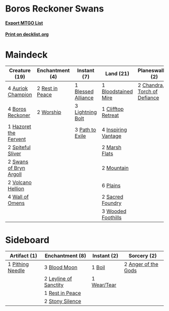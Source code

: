 # Boros Reckoner Swans

#### [Export MTGO List](../collection/Boros%20Reckoner%20Swans/Boros%20Reckoner%20Swans.txt)
#### [Print on decklist.org](http://decklist.org/?deckmain=4%09Auriok%20Champion%0A1%09Blasphemous%20Act%0A1%09Blessed%20Alliance%0A1%09Bloodstained%20Mire%0A4%09Boros%20Reckoner%0A2%09Chandra,%20Torch%20of%20Defiance%0A1%09Clifftop%20Retreat%0A4%09Faithless%20Looting%0A1%09Hazoret%20the%20Fervent%0A4%09Inspiring%20Vantage%0A3%09Lightning%20Bolt%0A2%09Marsh%20Flats%0A2%09Mountain%0A3%09Path%20to%20Exile%0A6%09Plains%0A2%09Pyroclasm%0A2%09Rest%20in%20Peace%0A2%09Sacred%20Foundry%0A2%09Spiteful%20Sliver%0A2%09Swans%20of%20Bryn%20Argoll%0A2%09Volcano%20Hellion%0A4%09Wall%20of%20Omens%0A3%09Wooded%20Foothills%0A2%09Worship&deckside=2%09Anger%20of%20the%20Gods%0A3%09Blood%20Moon%0A1%09Boil%0A2%09Leyline%20of%20Sanctity%0A1%09Pithing%20Needle%0A1%09Rest%20in%20Peace%0A2%09Stony%20Silence%0A1%09Wear/Tear)
# Maindeck

|                                          Creature (19)                                          |                                     Enchantment (4)                                      |                                         Instant (7)                                         |                                          Land (21)                                           |                                           Planeswalker (2)                                            |                                         Sorcery (7)                                          |
|-------------------------------------------------------------------------------------------------|------------------------------------------------------------------------------------------|---------------------------------------------------------------------------------------------|----------------------------------------------------------------------------------------------|-------------------------------------------------------------------------------------------------------|----------------------------------------------------------------------------------------------|
|4 [Auriok Champion](http://gatherer.wizards.com/Pages/Card/Details.aspx?multiverseid=72921)      |2 [Rest in Peace](http://gatherer.wizards.com/Pages/Card/Details.aspx?multiverseid=442021)|1 [Blessed Alliance](http://gatherer.wizards.com/Pages/Card/Details.aspx?multiverseid=414302)|1 [Bloodstained Mire](http://gatherer.wizards.com/Pages/Card/Details.aspx?multiverseid=405094)|2 [Chandra, Torch of Defiance](http://gatherer.wizards.com/Pages/Card/Details.aspx?multiverseid=417683)|1 [Blasphemous Act](http://gatherer.wizards.com/Pages/Card/Details.aspx?multiverseid=389443)  |
|4 [Boros Reckoner](http://gatherer.wizards.com/Pages/Card/Details.aspx?multiverseid=455762)      |2 [Worship](http://gatherer.wizards.com/Pages/Card/Details.aspx?multiverseid=25553)       |3 [Lightning Bolt](http://gatherer.wizards.com/Pages/Card/Details.aspx?multiverseid=806)     |1 [Clifftop Retreat](http://gatherer.wizards.com/Pages/Card/Details.aspx?multiverseid=443127) |                                                                                                       |4 [Faithless Looting](http://gatherer.wizards.com/Pages/Card/Details.aspx?multiverseid=389512)|
|1 [Hazoret the Fervent](http://gatherer.wizards.com/Pages/Card/Details.aspx?multiverseid=426838) |                                                                                          |3 [Path to Exile](http://gatherer.wizards.com/Pages/Card/Details.aspx?multiverseid=220511)   |4 [Inspiring Vantage](http://gatherer.wizards.com/Pages/Card/Details.aspx?multiverseid=417819)|                                                                                                       |2 [Pyroclasm](http://gatherer.wizards.com/Pages/Card/Details.aspx?multiverseid=129801)        |
|2 [Spiteful Sliver](http://gatherer.wizards.com/Pages/Card/Details.aspx?multiverseid=464097)     |                                                                                          |                                                                                             |2 [Marsh Flats](http://gatherer.wizards.com/Pages/Card/Details.aspx?multiverseid=405101)      |                                                                                                       |                                                                                              |
|2 [Swans of Bryn Argoll](http://gatherer.wizards.com/Pages/Card/Details.aspx?multiverseid=397778)|                                                                                          |                                                                                             |2 [Mountain](http://gatherer.wizards.com/Pages/Card/Details.aspx?multiverseid=439859)         |                                                                                                       |                                                                                              |
|2 [Volcano Hellion](http://gatherer.wizards.com/Pages/Card/Details.aspx?multiverseid=126303)     |                                                                                          |                                                                                             |6 [Plains](http://gatherer.wizards.com/Pages/Card/Details.aspx?multiverseid=439856)           |                                                                                                       |                                                                                              |
|4 [Wall of Omens](http://gatherer.wizards.com/Pages/Card/Details.aspx?multiverseid=247400)       |                                                                                          |                                                                                             |2 [Sacred Foundry](http://gatherer.wizards.com/Pages/Card/Details.aspx?multiverseid=405106)   |                                                                                                       |                                                                                              |
|                                                                                                 |                                                                                          |                                                                                             |3 [Wooded Foothills](http://gatherer.wizards.com/Pages/Card/Details.aspx?multiverseid=405116) |                                                                                                       |                                                                                              |


# Sideboard

|                                       Artifact (1)                                        |                                        Enchantment (8)                                         |                                     Instant (2)                                      |                                         Sorcery (2)                                          |
|-------------------------------------------------------------------------------------------|------------------------------------------------------------------------------------------------|--------------------------------------------------------------------------------------|----------------------------------------------------------------------------------------------|
|1 [Pithing Needle](http://gatherer.wizards.com/Pages/Card/Details.aspx?multiverseid=129526)|3 [Blood Moon](http://gatherer.wizards.com/Pages/Card/Details.aspx?multiverseid=45386)          |1 [Boil](http://gatherer.wizards.com/Pages/Card/Details.aspx?multiverseid=14630)      |2 [Anger of the Gods](http://gatherer.wizards.com/Pages/Card/Details.aspx?multiverseid=438682)|
|                                                                                           |2 [Leyline of Sanctity](http://gatherer.wizards.com/Pages/Card/Details.aspx?multiverseid=204993)|1 [Wear/Tear](http://gatherer.wizards.com/Pages/Card/Details.aspx?multiverseid=368950)|                                                                                              |
|                                                                                           |1 [Rest in Peace](http://gatherer.wizards.com/Pages/Card/Details.aspx?multiverseid=442021)      |                                                                                      |                                                                                              |
|                                                                                           |2 [Stony Silence](http://gatherer.wizards.com/Pages/Card/Details.aspx?multiverseid=247425)      |                                                                                      |                                                                                              |

